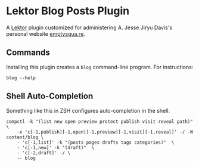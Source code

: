# Lektor Blog Posts Plugin

A [Lektor](https://www.getlektor.com/) plugin customized for administering A. Jesse Jiryu Davis's personal website [emptysqua.re](https://emptysqua.re).

## Commands

Installing this plugin creates a `blog` command-line program. For instructions:

```
blog --help
```

## Shell Auto-Completion

Something like this in ZSH configures auto-completion in the shell:

```
compctl -k "(list new open preview protect publish visit reveal path)" \
    -x 'c[-1,publish][-1,open][-1,preview][-1,visit][-1,reveal]' -/ -W content/blog \
    - 'c[-1,list]' -k "(posts pages drafts tags categories)"  \
    - 'c[-1,new]' -k "(draft)"  \
    - 'c[-2,draft]' -/ \
    -- blog
```

